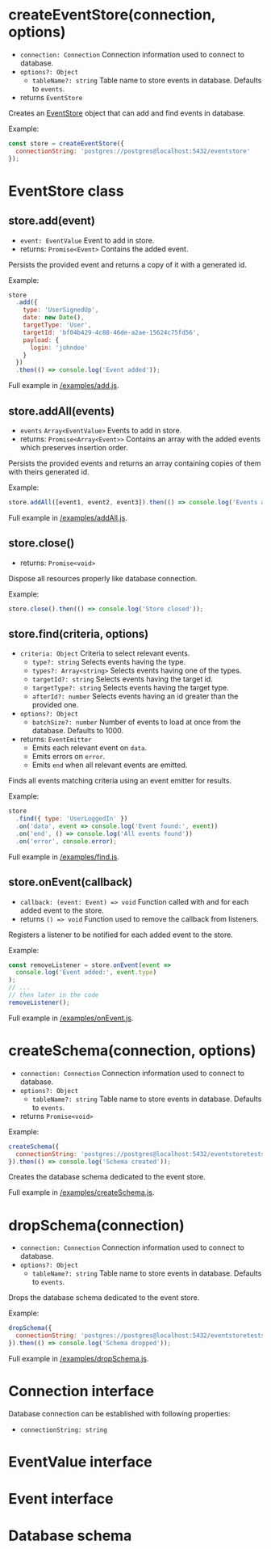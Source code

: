 # createEventStore(connection, options)

* `connection: Connection` Connection information used to connect to database.
* `options?: Object`
  * `tableName?: string` Table name to store events in database. Defaults to `events`.
* returns `EventStore`

Creates an [EventStore] object that can add and find events in database.

Example:

```javascript
const store = createEventStore({
  connectionString: 'postgres://postgres@localhost:5432/eventstore'
});
```

# EventStore class

## store.add(event)

* `event: EventValue` Event to add in store.
* returns: `Promise<Event>` Contains the added event.

Persists the provided event and returns a copy of it with a generated id.

Example:

```javascript
store
  .add({
    type: 'UserSignedUp',
    date: new Date(),
    targetType: 'User',
    targetId: 'bf04b429-4c88-46de-a2ae-15624c75fd56',
    payload: {
      login: 'johndoe'
    }
  })
  .then(() => console.log('Event added'));
```

Full example in [/examples/add.js](/examples/add.js).

## store.addAll(events)

* `events` `Array<EventValue>` Events to add in store.
* returns: `Promise<Array<Event>>` Contains an array with the added events which preserves insertion order.

Persists the provided events and returns an array containing copies of them with theirs generated id.

Example:

```javascript
store.addAll([event1, event2, event3]).then(() => console.log('Events added'));
```

Full example in [/examples/addAll.js](/examples/addAll.js).

## store.close()

* returns: `Promise<void>`

Dispose all resources properly like database connection.

Example:

```javascript
store.close().then(() => console.log('Store closed'));
```

## store.find(criteria, options)

* `criteria: Object` Criteria to select relevant events.
  * `type?: string` Selects events having the type.
  * `types?: Array<string>` Selects events having one of the types.
  * `targetId?: string` Selects events having the target id.
  * `targetType?: string` Selects events having the target type.
  * `afterId?: number` Selects events having an id greater than the provided one.
* `options?: Object`
  * `batchSize?: number` Number of events to load at once from the database. Defaults to 1000.
* returns: `EventEmitter`
  * Emits each relevant event on `data`.
  * Emits errors on `error`.
  * Emits `end` when all relevant events are emitted.

Finds all events matching criteria using an event emitter for results.

Example:

```javascript
store
  .find({ type: 'UserLoggedIn' })
  .on('data', event => console.log('Event found:', event))
  .on('end', () => console.log('All events found'))
  .on('error', console.error);
```

Full example in [/examples/find.js](/examples/find.js).

## store.onEvent(callback)

* `callback: (event: Event) => void` Function called with and for each added event to the store.
* returns `() => void` Function used to remove the callback from listeners.

Registers a listener to be notified for each added event to the store.

Example:

```javascript
const removeListener = store.onEvent(event =>
  console.log('Event added:', event.type)
);
// ...
// then later in the code
removeListener();
```

Full example in [/examples/onEvent.js](/examples/onEvent.js).

# createSchema(connection, options)

* `connection: Connection` Connection information used to connect to database.
* `options?: Object`
  * `tableName?: string` Table name to store events in database. Defaults to `events`.
* returns `Promise<void>`

Example:

```javascript
createSchema({
  connectionString: 'postgres://postgres@localhost:5432/eventstoretests'
}).then(() => console.log('Schema created'));
```

Creates the database schema dedicated to the event store.

Full example in [/examples/createSchema.js](/examples/createSchema.js).

# dropSchema(connection)

* `connection: Connection` Connection information used to connect to database.
* `options?: Object`
  * `tableName?: string` Table name to store events in database. Defaults to `events`.

Drops the database schema dedicated to the event store.

Example:

```javascript
dropSchema({
  connectionString: 'postgres://postgres@localhost:5432/eventstoretests'
}).then(() => console.log('Schema dropped'));
```

Full example in [/examples/dropSchema.js](/examples/dropSchema.js).

# Connection interface

Database connection can be established with following properties:

* `connectionString: string`

# EventValue interface

# Event interface

# Database schema

[eventstore]: #eventstore-class
[connection]: #connection-interface
[eventvalue]: #eventvalue-interface
[event]: #event-interface
[database schema]: #database-schema
